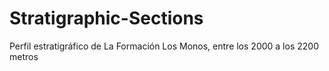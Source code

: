 # Stratigraphic-Sections
Perfil estratigráfico de La Formación Los Monos, entre los 2000 a los 2200 metros

